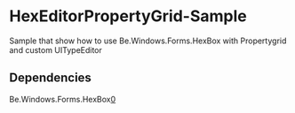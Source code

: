 # HexEditorPropertyGrid-Sample
Sample that show how to use Be.Windows.Forms.HexBox with Propertygrid and custom UITypeEditor

Dependencies
--------
Be.Windows.Forms.HexBox[0]

[0]:https://www.nuget.org/packages/Be.Windows.Forms.HexBox/
